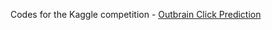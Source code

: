 Codes for the Kaggle competition - [Outbrain Click Prediction](https://www.kaggle.com/c/outbrain-click-prediction)

